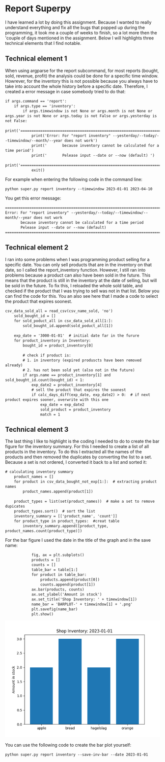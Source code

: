 # Report Superpy ############ 
I have learned a lot by doing this assignment. Because I wanted to really understand everything and fix all the bugs that popped up during the programming, it took me a couple of weeks to finish, so a lot more then the 'couple of days mentioned in the assignment. Below I will highlights three technical elements that I find notable.


## Technical element 1
When using argparse for the report subcommand, for most reports (bought, sold, revenue, profit) the analysis could be done for a specific time window. Howrever, for the inventory this is not possible because you always have to take into account the whole history before a specific date. Therefore, I created a error message in case somebody tried to do that:

``` 
if args.command == 'report':
    if args.type == 'inventory':
        if args.timewindow is not None or args.month is not None or args.year is not None or args.today is not False or args.yesterday is not False:
            print('===============================================================================')
            print('Error: For "report inventory" --yesterday/--today/--timewindow/--month/--year does not work')
            print('       because inventory cannot be calculated for a time period')
            print('       Pelease input --date or --now (default) ')
            print('===============================================================================')
            exit() 
```

For example when entering the following code in the command line:
```
python super.py report inventory --timewindow 2023-01-01 2023-04-10
```

You get this error message:

``` 
===============================================================================
Error: For "report inventory" --yesterday/--today/--timewindow/--month/--year does not work
       because inventory cannot be calculated for a time period
       Pelease input --date or --now (default)
===============================================================================
```


## Technical element 2
I ran into some problems when I was programming product selling for a specific date. You can only sell products that are in the inventory on that date, so I called the report_inventory function. However, I still ran into problems because a product can also have been sold in the future. This means that the product is still in the inventory at the date of selling, but will be sold in the future. To fix this, I reloaded the whole sold table, and checked if the product that I was trying to sell was not in that list. Below you can find the code for this. You an also see here that I made a code to select the product that expires soonest.

```
csv_data_sold_all = read_csv(csv_name_sold, 'no')
    sold_bought_id = []
    for sold_poduct_all in csv_data_sold_all[1:]:
        sold_bought_id.append(sold_poduct_all[1])

    exp_date = '3000-01-01'  # initial date far in the furure
    for product_inventory in Inventory:
        bought_id = product_inventory[0]

        # check if product is:
        # 1. in inventory (expired produscts have been removed already)
        # 2. has not been sold yet (also not in the future)
        if args.name == product_inventory[1] and sold_bought_id.count(bought_id) < 1:                
            exp_date2 = product_inventory[4]
            # sell the product that expires the soonest
            if calc_days_diff(exp_date, exp_date2) > 0:  # if next product expires sooner, overwrite with this one
                exp_date = exp_date2
                sold_product = product_inventory
                match = 1
```

## Technical element 3
The last thing I like to highlight is the coding I needed to do to create the bar figure for the inventory summary. For this I needed to create a list of all products in the inventory. To do this I extracted all the names of the products and then removed the duplicates by converting the list to a set. Because a set is not ordered, I converted it back to a list and sorted it:
```
# calculating inventory summary
    product_names = []
    for product in csv_data_bought_not_exp[1:]:  # extracting product names
        product_names.append(product[1])

    product_types = list(set(product_names))  # make a set to remove dupicates
    product_types.sort()  # sort the list
    inventory_summary = [['product_name', 'count']]
    for product_type in product_types:  #creat table
        inventory_summary.append([product_type, product_names.count(product_type)])
```

For the bar figure I used the date in the title of the graph and in the save name:
``` if args.save_inv_bar is True:
            fig, ax = plt.subplots()
            products = []
            counts = []
            table_bar = table[1:]
            for product in table_bar:
                products.append(product[0])
                counts.append(product[1])
            ax.bar(products, counts)  
            ax.set_ylabel('Amount in stock')
            ax.set_title('Shop Inventory: ' + timewindow[1])
            name_bar = 'BARPLOT-' + timewindow[1] + '.png'
            plt.savefig(name_bar)
            plt.show()
```

![Bar plot](BARPLOT-2023-01-01.png)

You can use the following code to create the bar plot yourself:
```
python super.py report inventory --save-inv-bar --date 2023-01-01
```